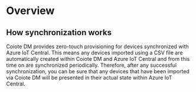 # Overview

## How synchronization works

Coiote DM provides zero-touch provisioning for devices synchronized with Azure IoT Central. This means any devices imported using a CSV file are automatically created within Coiote DM and Azure IoT Central and from this time on are synchronized periodically. Therefore, after any successful synchronization, you can be sure that any devices that have been imported via Coiote DM will be presented in their actual state within Azure IoT Central.                      

